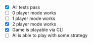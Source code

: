   - [X] All tests pass
  - [ ] 0 player mode works
  - [ ] 1 player mode works
  - [X] 2 player mode works
  - [X] Game is playable via CLI
  - [ ] AI is able to play with some strategy

